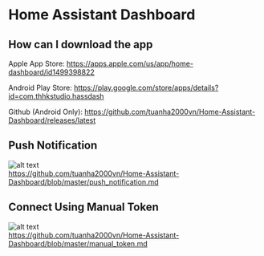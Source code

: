 # Home Assistant Dashboard

## How can I download the app
Apple App Store: https://apps.apple.com/us/app/home-dashboard/id1499398822

Android Play Store: https://play.google.com/store/apps/details?id=com.thhkstudio.hassdash

Github (Android Only): https://github.com/tuanha2000vn/Home-Assistant-Dashboard/releases/latest

## Push Notification
![alt text](https://github.com/tuanha2000vn/Home-Assistant-Dashboard/raw/master/images/push_notification_2.png)
<br>https://github.com/tuanha2000vn/Home-Assistant-Dashboard/blob/master/push_notification.md

## Connect Using Manual Token
![alt text](https://github.com/tuanha2000vn/Home-Assistant-Dashboard/blob/master/images/manual-token-1.png)
<br>https://github.com/tuanha2000vn/Home-Assistant-Dashboard/blob/master/manual_token.md
